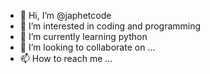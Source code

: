 - 👋 Hi, I’m @japhetcode
- 👀 I’m interested in coding and programming
- 🌱 I’m currently learning python
- 💞️ I’m looking to collaborate on ...
- 📫 How to reach me ...

<!---
japhetcode/japhetcode is a ✨ special ✨ repository because its `README.md` (this file) appears on your GitHub profile.
You can click the Preview link to take a look at your changes.
--->
